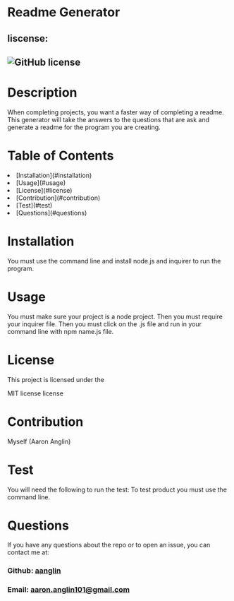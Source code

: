 
#   Readme Generator
##  liscense: 
##  ![GitHub license](https://img.shields.io/badge/license-MIT-blue.svg)
#   Description
<p>When completing projects, you want a faster way of completing a readme.  This  generator will take the answers to the questions that are ask and generate a readme for the program you are creating.</p>

#   Table of Contents
<li>   [Installation](#installation)</li>
<li>   [Usage](#usage)</li>
<li>   [License](#license)</li>
<li>   [Contribution](#contribution)</li>
<li>   [Test](#test)</li>
<li>   [Questions](#questions)</li>

#   Installation
<p>You must use the command line and install node.js and inquirer to run the program.</p>

#  Usage
<p>You must make sure your project is a node project. Then you must require your inquirer file. Then you must click on the .js file and run in your command line with npm name.js file.</p>

#   License
<p>This project is licensed under the</p>
<p>MIT license license</p>
       
#   Contribution
<p>Myself (Aaron Anglin)</p>

#    Test
<p>You will need the following to run the test: To test product you must use the command line.</p>

#   Questions
<p>If you have any questions about the repo or to open an issue, you can contact me at:</p> 

###  Github: [aanglin](https://github.com) 
###  Email:  [aaron.anglin101@gmail.com](aaron.anglin101@gmail.com)  

